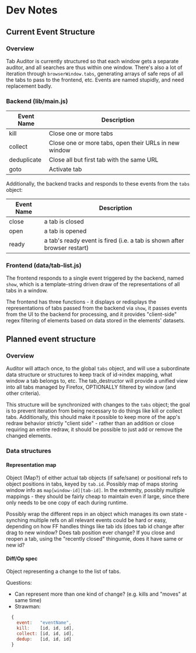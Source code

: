 # Dev Notes

## Current Event Structure

### Overview

Tab Auditor is currently structured so that each window gets a separate auditor, and all searches are thus within one window.  There's also a lot of iteration through `browserWindow.tabs`, generating arrays of safe reps of all the tabs to pass to the frontend, etc.  Events are named stupidly, and need replacement badly.

### Backend (lib/main.js)

| Event Name  | Description                                           |
|-------------|-------------------------------------------------------|
| kill        | Close one or more tabs                                |
| collect     | Close one or more tabs, open their URLs in new window |
| deduplicate | Close all but first tab with the same URL             |
| goto        | Activate tab                                          |

Additionally, the backend tracks and responds to these events from the `tabs` object:

| Event Name | Description      |
|------------|------------------|
| close      | a tab is closed  |
| open       | a tab is opened  |
| ready      | a tab's ready event is fired (i.e. a tab is shown after browser restart) |

### Frontend (data/tab-list.js)

The frontend responds to a single event triggered by the backend, named `show`, which is a template-string driven draw of the representations of all tabs in a window.

The frontend has three functions - it displays or redisplays the representations of tabs passed from the backend via `show`, it passes events from the UI to the backend for processing, and it provides "client-side" regex filtering of elements based on data stored in the elements' datasets.

## Planned event structure

### Overview

Auditor will attach once, to the global `tabs` object, and will use a subordinate data structure or structures to keep track of id->index mapping, what window a tab belongs to, etc.  The tab_destructor will provide a unified view into all tabs managed by Firefox, OPTIONALLY filtered by window (and other criteria).

This structure will be synchronized with changes to the `tabs` object; the goal is to prevent iteration from being necessary to do things like kill or collect tabs.  Additionally, this should make it possible to keep more of the app's redraw behavior strictly "client side" - rather than an addition or close requiring an entire redraw, it should be possible to just add or remove the changed elements.

### Data structures

#### Representation map
Object (Map?) of either actual tab objects (if safe/sane) or positional refs to object positions in tabs, keyed by `tab.id`.  Possibly map of maps storing window info as `map[window-id][tab-id]`.  In the extremity, possibly multiple mappings - they should be fairly cheap to maintain even if large, since there only needs to be one copy of each during runtime.

Possibly wrap the different reps in an object which manages its own state - synching multiple refs on all relevant events could be hard or easy, depending on how FF handles things like tab ids (does tab id change after drag to new window?  Does tab position ever change?  If you close and reopen a tab, using the "recently closed" thingumie, does it have same or new id?

#### Diff/Op spec
Object representing a change to the list of tabs.

Questions:

- Can represent more than one kind of change? (e.g. kills and "moves" at same time)
- Strawman:


```javascript
  {
    event:   "eventName",
    kill:    [id, id, id],
    collect: [id, id, id],
    dedup:   [id, id, id]
  }
```
